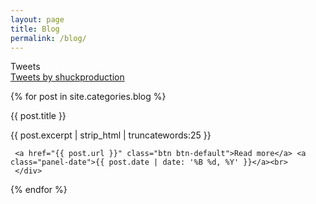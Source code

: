 ```yaml
---
layout: page
title: Blog
permalink: /blog/
---
```


<div class="blocks">
<div class="postblock">

<div class="panel panel-default panel-twitter">
  <div class="panel-heading">Tweets</div>
  <div class="panel-body">
    <a class="twitter-timeline" data-width="300" data-theme="light" data-link-color="#2B7BB9" href="https://twitter.com/shuckproduction">Tweets by shuckproduction</a> <script async src="//platform.twitter.com/widgets.js" charset="utf-8"></script>
  </div>
</div> 

{% for post in site.categories.blog %}
<div class="panel panel-default panel-post">
  <div class="panel-heading">{{ post.title }}</div>
  <div class="panel-body">
	<p>{{ post.excerpt | strip_html | truncatewords:25 }}</p>


	 <a href="{{ post.url }}" class="btn btn-default">Read more</a> <a class="panel-date">{{ post.date | date: '%B %d, %Y' }}</a><br>
	 </div>

</div>
{% endfor %}
</div>
</div>